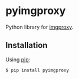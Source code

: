# pyimgproxy

Python library for [imgproxy](https://imgproxy.net/).


## Installation

Using [pip](https://pip.pypa.io/):

```console
$ pip install pyimgproxy
```
